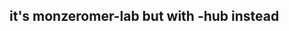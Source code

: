 ## it's monzeromer-lab but with -hub instead

<!---
monzeromer-hub/monzeromer-hub is a ✨ special ✨ repository because its `README.md` (this file) appears on your GitHub profile.
You can click the Preview link to take a look at your changes.
--->
